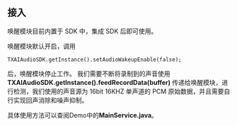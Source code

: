 ## 接入

唤醒模块目前内置于 SDK 中，集成 SDK 后即可使用。

唤醒模块默认开启，调用

```
TXAIAudioSDK.getInstance().setAudioWakeupEnable(false);
```

后，唤醒模块停止工作。 我们需要不断将录制到的声音使用 **TXAIAudioSDK.getInstance().feedRecordData(buffer)** 传递给唤醒模块，进行检测，我们使用的声音源为 16bit 16KHZ 单声道的 PCM 原始数据，并且需要自行实现回声消除和噪声抑制。

具体使用方法可以查阅Demo中的**MainService.java**。
